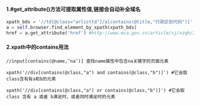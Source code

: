 #### 1.#get_attribute()方法可提取属性值,链接会自动补全域名

```python
xpath_bds = '//td[@class="arlisttd"]/a[contains(@title,"行政区划代码")]'
a = self.browser.find_element_by_xpath(xpath_bds)
href = a.get_attribute('href') #http://www.mca.gov.cn/article/sj/xzqh/202655.shtml
```

#### 2.xpath中的contains用法

```
//input[contains(@name,’na’)] 查找name属性中包含na关键字的页面元素

xpath('//div[contains(@class,"a") and contains(@class,"b")]') #它会取class含有有a和b的元素

xpath('//div[contains(@class,"a") or contains(@class,"b")]') #它会取class 含有 a 或者 b满足时，或者同时满足时的元素

```


